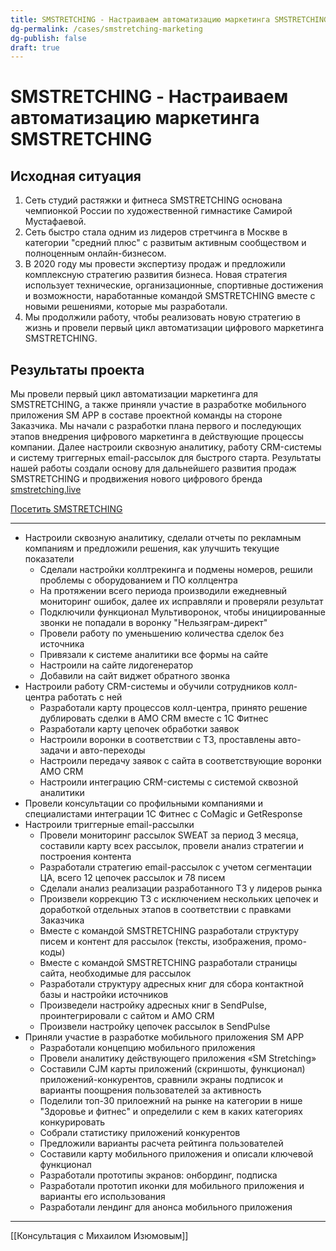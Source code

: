 ```yaml
---
title: SMSTRETCHING - Настраиваем автоматизацию маркетинга SMSTRETCHING
dg-permalink: /cases/smstretching-marketing
dg-publish: false
draft: true
---
```

# SMSTRETCHING - Настраиваем автоматизацию маркетинга SMSTRETCHING
## Исходная ситуация

1. Сеть студий растяжки и фитнеса SMSTRETCHING основана чемпионкой России по художественной гимнастике Самирой Мустафаевой. 
2. Сеть быстро стала одним из лидеров стретчинга в Москве в категории "средний плюс" с развитым активным сообществом и полноценным онлайн-бизнесом.
3. В 2020 году мы провести экспертизу продаж и предложили комплексную стратегию развития бизнеса. Новая стратегия использует технические, организационные, спортивные достижения и возможности, наработанные командой SMSTRETCHING вместе с новыми решениями, которые мы разработали.
4. Мы продолжили работу, чтобы реализовать новую стратегию в жизнь и провели первый цикл автоматизации цифрового маркетинга SMSTRETCHING.

## Результаты проекта
Мы провели первый цикл автоматизации маркетинга для SMSTRETCHING, а также приняли участие в разработке мобильного приложения SM APP в составе проектной команды на стороне Заказчика. Мы начали с разработки плана первого и последующих этапов внедрения цифрового маркетинга в действующие процессы компании. Далее настроили сквозную аналитику, работу CRM-системы и систему триггерных email-рассылок для быстрого старта. Результаты нашей работы создали основу для дальнейшего развития продаж SMSTRETCHING и продвижения нового цифрового бренда [smstretching.live](https://smstretching.live/)

[Посетить SMSTRETCHING](https://smstretching.ru/)

---
- Настроили сквозную аналитику, сделали отчеты по рекламным компаниям и предложили решения, как улучшить текущие показатели
	- Сделали настройки коллтрекинга и подмены номеров, решили проблемы с оборудованием и ПО коллцентра
	- На протяжении всего периода производили ежедневный мониторинг ошибок, далее их исправляли и проверяли результат
	- Подключили функционал Мультиворонок, чтобы инициированные звонки не попадали в воронку "Нельзяграм-директ"
	- Провели работу по уменьшению количества сделок без источника
	- Привязали к системе аналитики все формы на сайте
	- Настроили на сайте лидогенератор
	- Добавили на сайт виджет обратного звонка
- Настроили работу CRM-системы и обучили сотрудников колл-центра работать с ней
	- Разработали карту процессов колл-центра, принято решение дублировать сделки в AMO CRM вместе с 1C Фитнес
	- Разработали карту цепочек обработки заявок
	- Настроили воронки в соответствии с ТЗ, проставлены авто-задачи и авто-переходы
	- Настроили передачу заявок с сайта в соответствующие воронки AMO CRM
	- Настроили интеграцию CRM-системы с системой сквозной аналитики
- Провели консультации со профильными компаниями и специалистами интеграции 1C Фитнес с CoMagic и GetResponse
- Настроили триггерные email-рассылки
	- Провели мониторинг рассылок SWEAT за период 3 месяца, составили карту всех рассылок, провели анализ стратегии и построения контента
	- Разработали стратегию email-рассылок с учетом сегментации ЦА, всего 12 цепочек рассылок и 78 писем
	- Сделали анализ реализации разработанного ТЗ у лидеров рынка
	- Произвели коррекцию ТЗ с исключением нескольких цепочек и доработкой отдельных этапов в соответствии с правками Заказчика
	- Вместе с командой SMSTRETCHING разработали структуру писем и контент для рассылок (тексты, изображения, промо-коды)
	- Вместе с командой SMSTRETCHING разработали страницы сайта, необходимые для рассылок
	- Разработали структуру адресных книг для сбора контактной базы и настройки источников
	- Произведели настройку адресных книг в SendPulse, проинтегрировали с сайтом и AMO CRM
	- Произвели настройку цепочек рассылок в SendPulse
- Приняли участие в разработке мобильного приложения SM APP
	- Разработали концепцию мобильного приложения
	- Провели аналитику действующего приложения «SM Stretching»
	- Составили CJM карты приложений (скриншоты, функционал) приложений-конкурентов,  сравнили экраны подписок и варианты поощрения пользователей за активность
	- Поделили топ-30 прилоежний на рынке на категории в нише "Здоровье и фитнес" и определили с кем в каких категориях конкурировать
	- Собрали статистику приложений конкурентов
	- Предложили варианты расчета рейтинга пользователей
	- Составили карту мобильного приложения и описали ключевой функционал
	- Разработали прототипы экранов: онбординг, подписка
	- Разработали прототип иконки для мобильного приложения и варианты его использования
	- Разработали лендинг для анонса мобильного приложения

---
[[Консультация с Михаилом Изюмовым]]